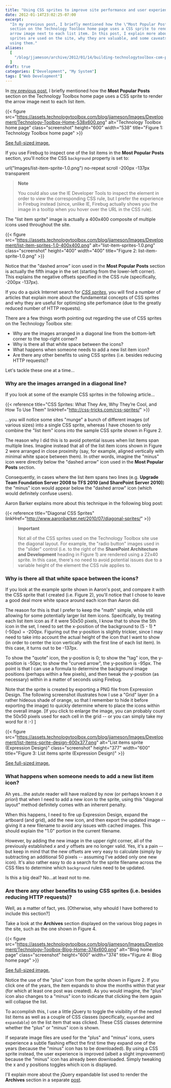 ```yaml
---
title: "Using CSS sprites to improve site performance and user experience (a.k.a. Building TechnologyToolbox.com, part 11)"
date: 2012-01-14T23:02:25-07:00
excerpt:
  "In my previous post, I briefly mentioned how the \"Most Popular Posts\"
  section on the Technology Toolbox home page uses a CSS sprite to render the
  arrow image next to each list item. In this post, I explain more about how CSS
  sprites are used on the site, why they are valuable, and some caveats when
  using them."
aliases:
  [
    "/blog/jjameson/archive/2012/01/14/building-technologytoolbox-com-part-11.aspx",
  ]
draft: true
categories: ["Development", "My System"]
tags: ["Web Development"]
---
```


In
[my previous post](/blog/jjameson/2012/01/06/building-technologytoolbox-com-part-10),
I briefly mentioned how the **Most Popular Posts** section on the Technology
Toolbox home page uses a CSS sprite to render the arrow image next to each list
item.

{{< figure
src="https://assets.technologytoolbox.com/blog/jjameson/Images/Development/Technology-Toolbox-Home-538x600.png"
alt="Technology Toolbox home page" class="screenshot" height="600" width="538"
title="Figure 1: Technology Toolbox home page" >}}

[See full-sized image.](https://assets.technologytoolbox.com/blog/jjameson/Images/Development/Technology-Toolbox-Home-1058x1179.png)

If you use Firebug to inspect one of the list items in the **Most Popular
Posts** section, you'll notice the CSS `background` property is set to:

url("Images/list-item-sprite-1.0.png") no-repeat scroll -200px -137px
transparent

> **Note**
>
> You could also use the IE Developer Tools to inspect the element in order to
> view the corresponding CSS rule, but I prefer the experience in Firebug
> instead (since, unlike IE, Firebug actually shows you the image in a tooltip
> when you hover over the URL in the CSS rule).

The "list item sprite" image is actually a 400x400 composite of multiple icons
used throughout the site.

{{< figure
src="https://assets.technologytoolbox.com/blog/jjameson/Images/Development/list-item-sprites-1.0-400x400.png"
alt="list-item-sprites-1.0.png" class="screenshot" height="400" width="400"
title="Figure 2: list-item-sprite-1.0.png" >}}

Notice that the "dashed arrow" icon used in the **Most Popular Posts** section
is actually the fifth image in the set (starting from the lower-left corner).
This explains the negative offsets specified in the CSS rule (specifically,
-200px -137px).

If you do a quick Internet search for
*[CSS sprites](http://www.google.com/search?q=CSS+sprites)*, you will find a
number of articles that explain more about the fundamental concepts of CSS
sprites and why they are useful for optimizing site perfomance (due to the
greatly reduced number of HTTP requests).

There are a few things worth pointing out regarding the use of CSS sprites on
the Technology Toolbox site:

- Why are the images arranged in a diagonal line from the bottom-left corner to
  the top-right corner?
- Why is there all that white space between the icons?
- What happens when someone needs to add a new list item icon?
- Are there any other benefits to using CSS sprites (i.e. besides reducing HTTP
  requests)?

Let's tackle these one at a time...

### Why are the images arranged in a diagonal line?

If you look at some of the example CSS sprites in the following article...

{{< reference
title="CSS Sprites: What They Are, Why They’re Cool, and How To Use Them"
linkHref="http://css-tricks.com/css-sprites/" >}}

...you will notice some sites "munge" a bunch of different images (of various
sizes) into a single CSS sprite, whereas I have chosen to only combine the "list
item" icons into the sample CSS sprite shown in Figure 2.

The reason why I did this is to avoid potential issues when list items span
multiple lines. Imagine instead that all of the list item icons shown in Figure
2 were arranged in close proximity (say, for example, aligned vertically with
minimal white space between them). In other words, imagine the "minus" icon were
directly below the "dashed arrow" icon used in the **Most Popular Posts**
section.

Consequently, in cases where the list item spans two lines (e.g. **Upgrade Team
Foundation Server 2008 to TFS 2010 (and SharePoint Server 2010)**) the "minus"
icon would appear below the "dashed arrow" icon (which would definitely confuse
users).

Aaron Barker explains more about this technique in the following blog post:

{{< reference title="Diagonal CSS Sprites"
linkHref="http://www.aaronbarker.net/2010/07/diagonal-sprites/" >}}

> **Important**
>
> Not all of the CSS sprites used on the Technology Toolbox site use the
> diagonal layout. For example, the "radio button" images used in the "slider"
> control (i.e. to the right of the **SharePoint Architecture and Development**
> heading in Figure 1) are rendered using a 22x40 sprite. In this case, there's
> no need to avoid potential issues due to a variable height of the element the
> CSS rule applies to.

### Why is there all that white space between the icons?

If you look at the example sprite shown in Aaron's post, and compare it with the
CSS sprite that I created (i.e. Figure 2), you'll notice that I chose to leave a
good deal more white space around each icon than Aaron did.

The reason for this is that I prefer to keep the "math" simple, while still
allowing for some potentially larger list item icons. Specifically, by treating
each list item icon as if it were 50x50 pixels, I know that to show the 5th icon
in the set, I need to set the x-position of the background to (5 - 1) \* (-50px)
= -200px. Figuring out the y-position is slightly trickier, since I may need to
take into account the actual height of the icon that I want to show (in order to
center the icon vertically with the first line of each list item). In this case,
it turns out to be -137px.

To show the "quote" icon, the y-position is 0; to show the "tag" icon, the
y-position is -50px; to show the "curved arrow", the y-position is -95px. The
point is that I can use a formula to determine the background image positions
(perhaps within a few pixels), and then tweak the y-position (as necessary)
within in a matter of seconds using Firebug.

Note that the sprite is created by exporting a PNG file from Expression Design.
The following screenshot illustrates how I use a "Grid" layer (in a rather
hideous shade of orange, so that I remember to hide it before exporting the
image) to quickly determine where to place the icons within the overall image.
[If you click to enlarge the image, you can probably count the 50x50 pixels used
for each cell in the grid -- or you can simply take my word for it :-) ]

{{< figure
src="https://assets.technologytoolbox.com/blog/jjameson/Images/Development/list-items-sprite-design-600x377.png"
alt="List items sprite (Expression Design)" class="screenshot" height="377"
width="600" title="Figure 3: List items sprite (Expression Design)" >}}

[See full-sized image.](https://assets.technologytoolbox.com/blog/jjameson/Images/Development/list-items-sprite-design-1594x1001.png)

### What happens when someone needs to add a new list item icon?

Ah yes...the astute reader will have realized by now (or perhaps known it *a
priori*) that when I need to add a new icon to the sprite, using this "diagonal
layout" method definitely comes with an inherent penalty.

When this happens, I need to fire up Expression Design, expand the artboard (and
grid), add the new icon, and then export the updated image -- giving it a new
filename to avoid any issues with cached images. This should explain the "1.0"
portion in the current filename.

However, by adding the new image in the upper right corner, all of the
previously established <var>x</var> and <var>y</var> offsets are no longer
valid. Yes, it's a pain -- but keep in mind that the new offsets are very easy
to calculate (simply by subtracting an additional 50 pixels -- assuming I've
added only one new icon). It's also rather easy to do a search for the sprite
filename across the CSS files to determine which `background` rules need to be
updated.

Is this a big deal? No...at least not to me.

### Are there any other benefits to using CSS sprites (i.e. besides reducing HTTP requests)?

Well, as a matter of fact, yes. [Otherwise, why whould I have bothered to
include this section?]

Take a look at the **Archives** section displayed on the various blog pages in
the site, such as the one shown in Figure 4.

{{< figure
src="https://assets.technologytoolbox.com/blog/jjameson/Images/Development/Technology-Toolbox-Blog-Home-374x600.png"
alt="Blog home page" class="screenshot" height="600" width="374"
title="Figure 4: Blog home page" >}}

[See full-sized image.](https://assets.technologytoolbox.com/blog/jjameson/Images/Development/Technology-Toolbox-Blog-Home-1058x1699.png)

Notice the use of the "plus" icon from the sprite shown in Figure 2. If you
click one of the years, the item expands to show the months within that year
(for which at least one post was created). As you would imagine, the "plus" icon
also changes to a "minus" icon to indicate that clicking the item again will
collapse the list.

To accomplish this, I use a little jQuery to toggle the visibility of the nested
list items as well as a couple of CSS classes (specifically, `expanded` and
`expandable`) on the list item that was clicked. These CSS classes determine
whether the "plus" or "minus" icon is shown.

If separate image files are used for the "plus" and "minus" icons, users
experience a subtle flashing effect the first time they expand one of the years
(because the "minus" icon has to be downloaded). By using a CSS sprite instead,
the user experience is improved (albeit a slight improvement) because the
"minus" icon has already been downloaded. Simply tweaking the x and y positions
toggles which icon is displayed.

I'll explain more about the jQuery expandable list used to render the
**Archives** section in a separate
[post](/blog/jjameson/2012/01/16/building-technologytoolbox-com-part-12).
